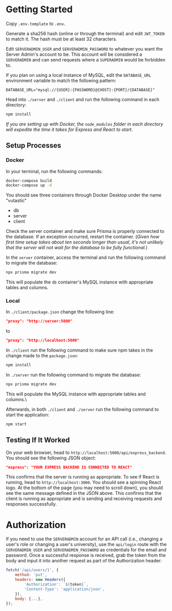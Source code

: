 # Getting Started

Copy `.env.template` to `.env`.

Generate a sha256 hash (online or through the terminal) and edit `JWT_TOKEN` to match it. The hash must be at least 32 characters.

Edit `SERVERADMIN_USER` and `SERVERADMIN_PASSWORD` to whatever you want the Server Admin's account to be. This account will be considered a `SERVERADMIN` and can send requests where a `SUPERADMIN` would be forbidden to.

If you plan on using a local instance of MySQL, edit the `DATABASE_URL` environment variable to match the following pattern:

```env
DATABASE_URL="mysql://{USER}:{PASSWORD}@{HOST}:{PORT}/{DATABASE}"
```

Head into `./server` and `./client` and run the following command in each directory:

```bash
npm install
```

*If you are setting up with Docker, the `node_modules` folder in each directory will expedite the time it takes for Express and React to start.*

## Setup Processes

### Docker

In your terminal, run the following commands:

```bash
docker-compose build
docker-compose up -d
```

You should see three containers through Docker Desktop under the name "vutastic"

* db
* server
* client

Check the server container and make sure Prisma is properly connected to the database. If an exception occurred, restart the container.
(_Given how first time setup takes about ten seconds longer than usual, it's not unlikely that the server will not wait for the database to be fully functional._)

In the `server` container, access the terminal and run the following command to migrate the database:

```bash
npx prisma migrate dev
```

This will populate the `db` container's MySQL instance with appropriate tables and columns.

### Local

In `./client/package.json` change the following line:

```json
"proxy": "http://server:5000"
```

to

```json
"proxy": "http://localhost:5000"
```

In `./client` run the following command to make sure npm takes in the change made to the `package.json`:

```bash
npm install
```

In `./server` run the following command to migrate the database:

```bash
npx prisma migrate dev
```

This will populate the MySQL instance with appropriate tables and columns.\

Afterwards, in both `./client` and `./server` run the following command to start the application:

```bash
npm start
```

## Testing If It Worked

On your web browser, head to `http://localhost:5000/api/express_backend`. You should see the following JSON object:

```json
"express": "YOUR EXPRESS BACKEND IS CONNECTED TO REACT"
```

This confirms that the server is running as appropriate. To see if React is running, head to `http://localhost:3000`. You should see a spinning React logo. At the bottom of the page (you may need to scroll down), you should see the same message defined in the JSON above. This confirms that the client is running as appropriate and is sending and receiving requests and responses successfully.

# Authorization

If you need to use the `SERVERADMIN` account for an API call (i.e., changing a user's role or changing a user's university), use the `api/login` route with the `SERVERADMIN_USER` and `SERVERADMIN_PASSWORD` as credentials for the email and password. Once a successful response is received, grab the token from the body and input it into another request as part of the Authorization header:

```js
fetch('/api/users/1', {
    method: 'put',
    headers: new Headers({
        'Authorization': `${token}`,
        'Content-Type': 'application/json',
    }),
    body: {...},
});
```

